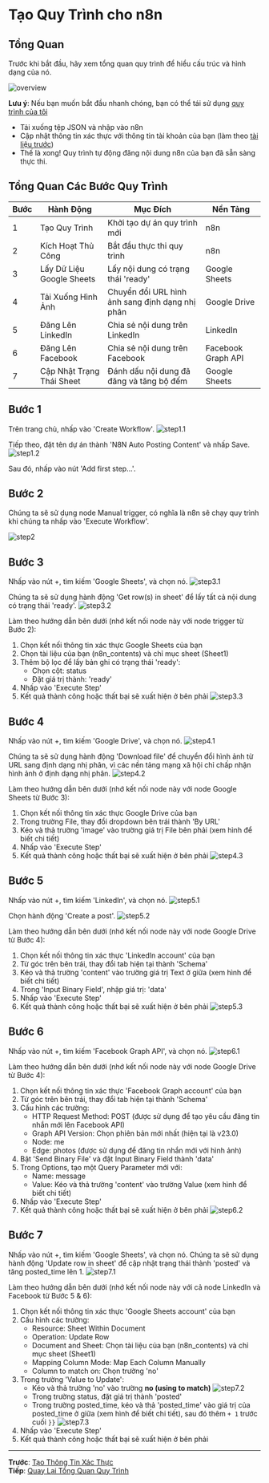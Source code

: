 # Tạo Quy Trình cho n8n

## Tổng Quan

Trước khi bắt đầu, hãy xem tổng quan quy trình để hiểu cấu trúc và hình dạng của nó.

![overview](../../../assets/workflows/steps/overview.png)

**Lưu ý**: Nếu bạn muốn bắt đầu nhanh chóng, bạn có thể tái sử dụng [quy trình của tôi](../../../exports/N8N%20Auto%20Posting%20Content.json)

- Tải xuống tệp JSON và nhập vào n8n
- Cập nhật thông tin xác thực với thông tin tài khoản của bạn (làm theo [tài liệu trước](../05-workflows/02-create-credentials.vi.md))
- Thế là xong! Quy trình tự động đăng nội dung n8n của bạn đã sẵn sàng thực thi.

## Tổng Quan Các Bước Quy Trình

| Bước | Hành Động                 | Mục Đích                                        | Nền Tảng           |
| ---- | ------------------------- | ----------------------------------------------- | ------------------ |
| 1    | Tạo Quy Trình             | Khởi tạo dự án quy trình mới                    | n8n                |
| 2    | Kích Hoạt Thủ Công        | Bắt đầu thực thi quy trình                      | n8n                |
| 3    | Lấy Dữ Liệu Google Sheets | Lấy nội dung có trạng thái 'ready'              | Google Sheets      |
| 4    | Tải Xuống Hình Ảnh        | Chuyển đổi URL hình ảnh sang định dạng nhị phân | Google Drive       |
| 5    | Đăng Lên LinkedIn         | Chia sẻ nội dung trên LinkedIn                  | LinkedIn           |
| 6    | Đăng Lên Facebook         | Chia sẻ nội dung trên Facebook                  | Facebook Graph API |
| 7    | Cập Nhật Trạng Thái Sheet | Đánh dấu nội dung đã đăng và tăng bộ đếm        | Google Sheets      |

## Bước 1

Trên trang chủ, nhấp vào 'Create Workflow'.
![step1.1](../../../assets/workflows/steps/step1.1.png)

Tiếp theo, đặt tên dự án thành 'N8N Auto Posting Content' và nhấp Save.
![step1.2](../../../assets/workflows/steps/step1.2.png)

Sau đó, nhấp vào nút 'Add first step...'.

## Bước 2

Chúng ta sẽ sử dụng node Manual trigger, có nghĩa là n8n sẽ chạy quy trình khi chúng ta nhấp vào 'Execute Workflow'.

![step2](../../../assets/workflows/steps/step2.png)

## Bước 3

Nhấp vào nút +, tìm kiếm 'Google Sheets', và chọn nó.
![step3.1](../../../assets/workflows/steps/step3.1.png)

Chúng ta sẽ sử dụng hành động 'Get row(s) in sheet' để lấy tất cả nội dung có trạng thái 'ready'.
![step3.2](../../../assets/workflows/steps/step3.2.png)

Làm theo hướng dẫn bên dưới (nhớ kết nối node này với node trigger từ Bước 2):

1. Chọn kết nối thông tin xác thực Google Sheets của bạn
2. Chọn tài liệu của bạn (n8n_contents) và chỉ mục sheet (Sheet1)
3. Thêm bộ lọc để lấy bản ghi có trạng thái 'ready':
   - Chọn cột: status
   - Đặt giá trị thành: 'ready'
4. Nhấp vào 'Execute Step'
5. Kết quả thành công hoặc thất bại sẽ xuất hiện ở bên phải
   ![step3.3](../../../assets/workflows/steps/step3.3.png)

## Bước 4

Nhấp vào nút +, tìm kiếm 'Google Drive', và chọn nó.
![step4.1](../../../assets/workflows/steps/step4.1.png)

Chúng ta sẽ sử dụng hành động 'Download file' để chuyển đổi hình ảnh từ URL sang định dạng nhị phân, vì các nền tảng mạng xã hội chỉ chấp nhận hình ảnh ở định dạng nhị phân.
![step4.2](../../../assets/workflows/steps/step4.2.png)

Làm theo hướng dẫn bên dưới (nhớ kết nối node này với node Google Sheets từ Bước 3):

1. Chọn kết nối thông tin xác thực Google Drive của bạn
2. Trong trường File, thay đổi dropdown bên trái thành 'By URL'
3. Kéo và thả trường 'image' vào trường giá trị File bên phải (xem hình để biết chi tiết)
4. Nhấp vào 'Execute Step'
5. Kết quả thành công hoặc thất bại sẽ xuất hiện ở bên phải
   ![step4.3](../../../assets/workflows/steps/step4.3.png)

## Bước 5

Nhấp vào nút +, tìm kiếm 'LinkedIn', và chọn nó.
![step5.1](../../../assets/workflows/steps/step5.1.png)

Chọn hành động 'Create a post'.
![step5.2](../../../assets/workflows/steps/step5.2.png)

Làm theo hướng dẫn bên dưới (nhớ kết nối node này với node Google Drive từ Bước 4):

1. Chọn kết nối thông tin xác thực 'LinkedIn account' của bạn
2. Từ góc trên bên trái, thay đổi tab hiện tại thành 'Schema'
3. Kéo và thả trường 'content' vào trường giá trị Text ở giữa (xem hình để biết chi tiết)
4. Trong 'Input Binary Field', nhập giá trị: 'data'
5. Nhấp vào 'Execute Step'
6. Kết quả thành công hoặc thất bại sẽ xuất hiện ở bên phải
   ![step5.3](../../../assets/workflows/steps/step5.3.png)

## Bước 6

Nhấp vào nút +, tìm kiếm 'Facebook Graph API', và chọn nó.
![step6.1](../../../assets/workflows/steps/step6.1.png)

Làm theo hướng dẫn bên dưới (nhớ kết nối node này với node Google Drive từ Bước 4):

1. Chọn kết nối thông tin xác thực 'Facebook Graph account' của bạn
2. Từ góc trên bên trái, thay đổi tab hiện tại thành 'Schema'
3. Cấu hình các trường:
   - HTTP Request Method: POST (được sử dụng để tạo yêu cầu đăng tin nhắn mới lên Facebook API)
   - Graph API Version: Chọn phiên bản mới nhất (hiện tại là v23.0)
   - Node: me
   - Edge: photos (được sử dụng để đăng tin nhắn mới với hình ảnh)
4. Bật 'Send Binary File' và đặt Input Binary Field thành 'data'
5. Trong Options, tạo một Query Parameter mới với:
   - Name: message
   - Value: Kéo và thả trường 'content' vào trường Value (xem hình để biết chi tiết)
6. Nhấp vào 'Execute Step'
7. Kết quả thành công hoặc thất bại sẽ xuất hiện ở bên phải
   ![step6.2](../../../assets/workflows/steps/step6.2.png)

## Bước 7

Nhấp vào nút +, tìm kiếm 'Google Sheets', và chọn nó.
Chúng ta sẽ sử dụng hành động 'Update row in sheet' để cập nhật trạng thái thành 'posted' và tăng posted_time lên 1.
![step7.1](../../../assets/workflows/steps/step7.1.png)

Làm theo hướng dẫn bên dưới (nhớ kết nối node này với cả node LinkedIn và Facebook từ Bước 5 & 6):

1. Chọn kết nối thông tin xác thực 'Google Sheets account' của bạn
2. Cấu hình các trường:
   - Resource: Sheet Within Document
   - Operation: Update Row
   - Document and Sheet: Chọn tài liệu của bạn (n8n_contents) và chỉ mục sheet (Sheet1)
   - Mapping Column Mode: Map Each Column Manually
   - Column to match on: Chọn trường 'no'
3. Trong trường 'Value to Update':
   - Kéo và thả trường 'no' vào trường **no (using to match)**
     ![step7.2](../../../assets/workflows/steps/step7.2.png)
   - Trong trường status, đặt giá trị thành 'posted'
   - Trong trường posted_time, kéo và thả 'posted_time' vào giá trị của posted_time ở giữa (xem hình để biết chi tiết), sau đó thêm `+ 1` trước cuối `}}`
     ![step7.3](../../../assets/workflows/steps/step7.3.png)
4. Nhấp vào 'Execute Step'
5. Kết quả thành công hoặc thất bại sẽ xuất hiện ở bên phải

---

**Trước**: [Tạo Thông Tin Xác Thực](./02-create-credentials.vi.md)  
**Tiếp**: [Quay Lại Tổng Quan Quy Trình](./n8n-workflow.vi.md)
